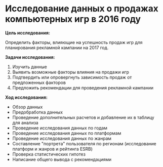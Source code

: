 # Исследование данных о продажах компьютерных игр в 2016 году
**Цель исследования:** 

Определить факторы, влияющие на успешность продаж игр для планирования рекламной кампании на 2017 год.

**Задачи исследования:**

1. Изучить данные
2. Выявить возможные факторы влияния на продажи игр
3. Подтвердить или опровергнуть зависимость продаж от предложенных факторов
4. Предложить рекомендации для проведения рекламной кампании 

**Ход исследования:**
- Обзор данных
- Предобработка данных 
- Проведение дополнительных расчетов и добавление их в таблицу для анализа
- Проведение исследования данных по годам
- Проведение исследования данных по платформам
- Проведение исследования данных по жанрам
- Составление "портрета" пользователя по регионам (исследование платформ и жанров и рейтинга ESRB)
- Проверка статистических гипотез
- Написание общего вывода с рекомендациями
